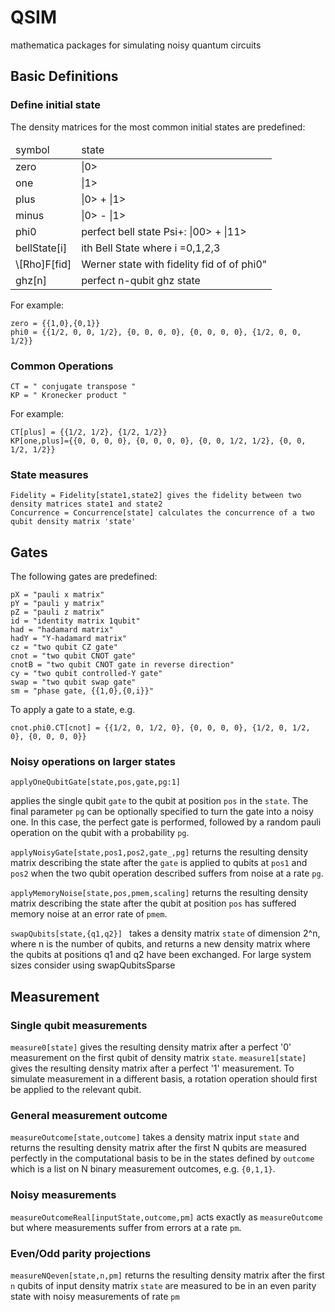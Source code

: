QSIM
====

mathematica packages for simulating noisy quantum circuits

## Basic Definitions

### Define initial state
The density matrices for the most common initial states are predefined: 

<table style="width:100%">
<thead>
  <tr>
    <td>symbol</td>
    <td>state</td> 
  </tr>
  </thead>
  <tbody>
  <tr><td>zero</td><td>|0></td></tr>
  <tr><td>one</td><td>|1></td></tr>
  <tr><td>plus</td><td>|0> + |1></td></tr>
  <tr><td>minus</td><td>|0> - |1></td></tr>
  <tr><td>phi0</td><td>perfect bell state Psi+: |00> + |11></td></tr>
  <tr><td>bellState[i]</td><td>ith Bell State where i =0,1,2,3 </td></tr>
  <tr><td>\[Rho]F[fid]</td><td>Werner state with fidelity fid of of phi0"</td></tr>
  <tr><td>ghz[n]</td><td>perfect n-qubit ghz state</td></tr>
  
  </tbody>
</table>


For example: 

```
zero = {{1,0},{0,1}}
phi0 = {{1/2, 0, 0, 1/2}, {0, 0, 0, 0}, {0, 0, 0, 0}, {1/2, 0, 0, 1/2}}

```

### Common Operations

```
CT = " conjugate transpose "
KP = " Kronecker product " 
```

For example: 

``` 
CT[plus] = {{1/2, 1/2}, {1/2, 1/2}} 
KP[one,plus]={{0, 0, 0, 0}, {0, 0, 0, 0}, {0, 0, 1/2, 1/2}, {0, 0, 1/2, 1/2}}
```


### State measures

```
Fidelity = Fidelity[state1,state2] gives the fidelity between two density matrices state1 and state2
Concurrence = Concurrence[state] calculates the concurrence of a two qubit density matrix 'state'
```


## Gates

The following gates are predefined: 

```
pX = "pauli x matrix"
pY = "pauli y matrix"
pZ = "pauli z matrix"
id = "identity matrix 1qubit"
had = "hadamard matrix"
hadY = "Y-hadamard matrix"
cz = "two qubit CZ gate"
cnot = "two qubit CNOT gate"
cnotB = "two qubit CNOT gate in reverse direction"
cy = "two qubit controlled-Y gate"
swap = "two qubit swap gate"
sm = "phase gate, {{1,0},{0,i}}"
```

To apply a gate to a state, e.g. 

```
cnot.phi0.CT[cnot] = {{1/2, 0, 1/2, 0}, {0, 0, 0, 0}, {1/2, 0, 1/2, 0}, {0, 0, 0, 0}}
```

### Noisy operations on larger states

```applyOneQubitGate[state,pos,gate,pg:1] ```

applies the single qubit  ```gate``` to the qubit at position ```pos``` in the `state`. The final parameter ``pg`` can be optionally specified to turn the gate into a noisy one. In this case, the perfect gate is performed, followed by a random pauli operation on the qubit with a probability ```pg```.


`applyNoisyGate[state,pos1,pos2,gate_,pg]` returns the resulting density matrix describing the state after the `gate` is applied to qubits at `pos1` and `pos2` when the two qubit operation described suffers from noise at a rate `pg`. 


`applyMemoryNoise[state,pos,pmem,scaling]` returns the resulting density matrix describing the state after the qubit at position `pos` has suffered memory noise at an error rate of `pmem`. 


```swapQubits[state,{q1,q2}] ``` takes a density matrix ``state`` of dimension 2^n, where n is the number of qubits, and returns a new density matrix where the qubits at positions q1 and q2 have been exchanged. For large system sizes consider using swapQubitsSparse




## Measurement

### Single qubit measurements

`measure0[state]` gives the resulting density matrix after a perfect '0' measurement on the first qubit of density matrix `state`. `measure1[state]` gives the resulting density matrix after a perfect '1' measurement. To simulate measurement in a different basis, a rotation operation should first be applied to the relevant qubit. 

### General measurement outcome

`measureOutcome[state,outcome]` takes a density matrix input `state` and returns the resulting density matrix after the first N qubits are measured perfectly in the computational basis to be in the states defined by `outcome` which is a list on N binary measurement outcomes, e.g. `{0,1,1}`. 

### Noisy measurements

`measureOutcomeReal[inputState,outcome,pm]` acts exactly as `measureOutcome` but where measurements suffer from errors at a rate `pm`. 


### Even/Odd parity projections

`measureNQeven[state,n,pm]` returns the resulting density matrix after the first `n` qubits of input density matrix `state` are measured to be in an even parity state with noisy measurements of rate `pm`
